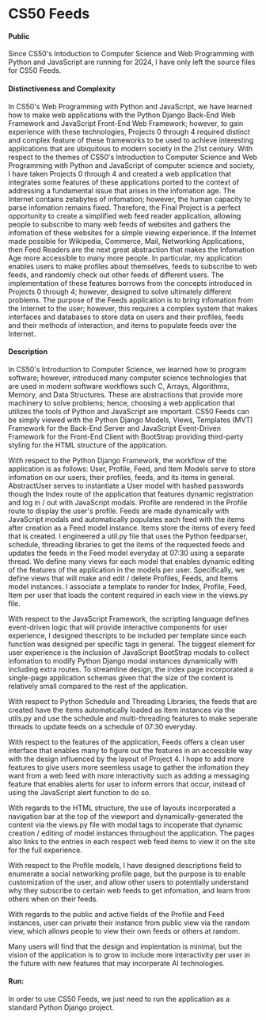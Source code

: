 # CS50 Feeds

#### Public

Since CS50's Intoduction to Computer Science and Web Programming with Python and JavaScript are running for 2024, I have only left the source files for CS50 Feeds.

#### Distinctiveness and Complexity

In CS50's Web Programming with Python and JavaScript, we have learned how to make web applications with the Python Django Back-End Web Framework and JavaScript Front-End Web Framework; however, to gain experience with these technologies, Projects 0 through 4 required distinct and complex feature of these frameworks to be used to achieve interesting applications that are ubiquitous to modern society in the 21st century. With respect to the themes of CS50's Introduction to Computer Science and Web Programming with Python and JavaScript of computer science and society, I have taken Projects 0 through 4 and created a web application that integrates some features of these applications ported to the context of addressing a fundamental issue that arises in the infomation age. The Internet contains zetabytes of infomation; however, the human capacity to parse infomation remains fixed. Therefore, the Final Project is a perfect opportunity to create a simplified web feed reader application, allowing people to subscribe to many web feeds of websites and gathers the infomation of these websites for a simple viewing experience. If the Internet made possible for Wikipedia, Commerce, Mail, Networking Applications, then Feed Readers are the next great abstraction that makes the Infomation Age more accessible to many more people. In particular, my application enables users to make profiles about themselves, feeds to subscribe to web feeds, and randomly check out other feeds of different users. The implementation of these features borrows from the concepts introduced in Projects 0 through 4; however, designed to solve ultimately different problems. The purpose of the Feeds application is to bring infomation from the Internet to the user; however, this requires a complex system that makes interfaces and databases to store data on users and their profiles, feeds and their methods of interaction, and items to populate feeds over the Internet.

#### Description

In CS50's Introduction to Computer Science, we learned how to program software; however, introduced many computer science technologies that are used in modern software workflows such C, Arrays, Algorithms, Memory, and Data Structures. These are abstractions that provide more machinery to solve problems; hence, choosing a web application that utilizes the tools of Python and JavaScript are important. CS50 Feeds can be simply viewed with the Python Django Models, Views, Templates (MVT) Framework for the Back-End Server and JavaScript Event-Driven Framework for the Front-End Client with BootStrap providing third-party styling for the HTML structure of the application.

With respect to the Python Django Framework, the workflow of the application is as follows: User, Profile, Feed, and Item Models serve to store infomation on our users, their profiles, feeds, and its items in general. AbstractUser serves to instantiate a User model with hashed passwords though the Index route of the application that features dynamic registration and log in / out with JavaScript modals. Profile are rendered in the Profile route to display the user's profile. Feeds are made dynamically with JavaScript modals and automatically populates each feed with the items after creation as a Feed model instance. Items store the items of every feed that is created. I engineered a util.py file that uses the Python feedparser, schedule, threading libraries to get the items of the requested feeds and updates the feeds in the Feed model everyday at 07:30 using a separate thread. We define many views for each model that enables dynamic editing of the features of the application in the models per user. Specifically, we define views that will make and edit / delete Profiles, Feeds, and Items model instances. I associate a template to render for Index, Profile, Feed, Item per user that loads the content required in each view in the views.py file.

With respect to the JavaScript Framework, the scripting language defines event-driven logic that will provide interactive components for user experience, I designed thescripts to be included per template since each function was designed per specific tags in general. The biggest element for user experience is the inclusion of JavaScript BootStrap modals to collect infomation to modify Python Django modal instances dynamically with including extra routes. To streamline design, the index page incorporated a single-page application schemas given that the size of the content is relatively small compared to the rest of the application.

With respect to Python Schedule and Threading Libraries, the feeds that are created have the items automatically loaded as Item instances via the utils.py and use the schedule and multi-threading features to make seperate threads to update feeds on a schedule of 07:30 everyday.

With respect to the features of the application, Feeds offers a clean user interface that enables many to figure out the features in an accessible way with the design influenced by the layout of Project 4. I hope to add more features to give users more seemless usage to gather the infomation they want from a web feed with more interactivity such as adding a messaging feature that enables alerts for user to inform errors that occur, instead of using the JavaScript alert function to do so.

With regards to the HTML structure, the use of layouts incorporated a navigation bar at the top of the viewport and dynamically-generated the content via the views.py file with modal tags to incoperate that dynamic creation / editing of model instances throughout the application. The pages also links to the entries in each respect web feed items to view it on the site for the full experience.

With respect to the Profile models, I have designed descriptions field to enumerate a social networking profile page, but the purpose is to enable customization of the user, and allow other users to potentially understand why they subscribe to certain web feeds to get infomation, and learn from others when on their feeds.

With regards to the public and active fields of the Profile and Feed instances, user can private their instance from public view via the random view, which allows people to view their own feeds or others at random.

Many users will find that the design and implentation is minimal, but the vision of the application is to grow to include more interactivity per user in the future with new features that may incorperate AI technologies.

#### Run:

In order to use CS50 Feeds, we just need to run the application as a standard Python Django project.
